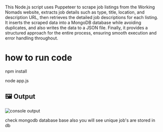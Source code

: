 This Node.js script uses Puppeteer to scrape job listings from the Working Nomads website, extracts job details such as type, title, location, and description URL, then retrieves the detailed job descriptions for each listing. It inserts the scraped data into a MongoDB database while avoiding duplicates, and also writes the data to a JSON file. Finally, it provides a structured approach for the entire process, ensuring smooth execution and error handling throughout.

# how to run code
npm install

node app.js 



## 🖼️ Output

![console output](https://github.com/Leelaprasad001/Job-Listing-Scraper-Working-Nomads-Assignment/assets/76583080/3b9fbf81-f319-4f67-9142-f60a63a0f492)


check mongodb database base also you will see unique job's are stored in db
